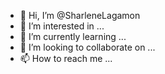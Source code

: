 - 👋 Hi, I’m @SharleneLagamon
- 👀 I’m interested in ...
- 🌱 I’m currently learning ...
- 💞️ I’m looking to collaborate on ...
- 📫 How to reach me ...

<!---
SharleneLagamon/SharleneLagamon is a ✨ special ✨ repository because its `README.md` (this file) appears on your GitHub profile.
You can click the Preview link to take a look at your changes.
--->

